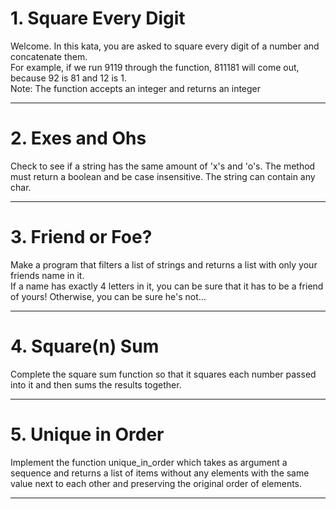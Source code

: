 # 1. Square Every Digit
Welcome. In this kata, you are asked to square every digit of a number and concatenate them. <br/>
For example, if we run 9119 through the function, 811181 will come out, because 92 is 81 and 12 is 1. <br/>
Note: The function accepts an integer and returns an integer
___

# 2. Exes and Ohs
Check to see if a string has the same amount of 'x's and 'o's. The method must return a boolean and be case insensitive. The string can contain any char.
___

# 3. Friend or Foe?
Make a program that filters a list of strings and returns a list with only your friends name in it.<br/>
If a name has exactly 4 letters in it, you can be sure that it has to be a friend of yours! Otherwise, you can be sure he's not...
___
# 4. Square(n) Sum
Complete the square sum function so that it squares each number passed into it and then sums the results together.
___
# 5. Unique in Order
Implement the function unique_in_order which takes as argument a sequence and returns a list of items without any elements with the same value next to each other and preserving the original order of elements.
___

